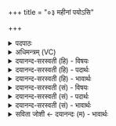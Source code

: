 +++
title = "०३ महीनां पयोऽसि"

+++
<details><summary>पदपाठः</summary>

म॒हीनाम्। पयः॑। अ॒सि॒। व॒र्चो॒दा इति॑ वर्चः॒ऽदाः। अ॒सि॒। वर्चः॑। मे॒। दे॒हि॒। वृ॒त्रस्य॑। अ॒सि॒। क॒नीन॑कः। च॒क्षु॒र्दा इति॑ चक्षुः॒दाः। अ॒सि॒। चक्षुः॑। मे॒। दे॒हि॒। ३।
</details>

<details><summary>अधिमन्त्रम् (VC)</summary>

- मेघो देवता
- प्रजापतिर्ऋषिः
- स्वराड् अनुष्टुप्
- धैवतः
</details>

<details><summary>दयानन्द-सरस्वती (हि) - विषयः</summary>

फिर इस जलसमूह से उत्पन्न हुए मेघ का क्या निमित्त है, इस विषय का उपदेश अगले मन्त्र में किया है ॥
</details>

<details><summary>दयानन्द-सरस्वती (हि) - पदार्थः</summary>

पदार्थान्वयभाषाः -  जो यह (महीनाम्) पृथिवी आदि के (पयः) जल रस का निमित्त (असि) है, (वर्चोदाः) दीप्ति का देनेवाला (असि) है, जो (मे) मेरे लिये (वर्चः) प्रकाश को (देहि) देता है, जो (वृत्रस्य) मेघ का (कनीनकः) प्रकाश करनेवाला (असि) है, वा (चक्षुर्दाः) नेत्र के व्यवहार को सिद्ध करनेवाला (असि) है, वह सूर्य्य (मे) मेरे लिये (चक्षुः) नेत्रों के व्यवहार को (देहि) देता है ॥३॥
</details>

<details><summary>दयानन्द-सरस्वती (हि) - भावार्थः</summary>

भावार्थभाषाः -  मनुष्यों को जानना उचित है कि जिस सूर्य्य के प्रकाश के विना वर्षा की उत्पत्ति वा नेत्रों का व्यवहार सिद्ध कभी नहीं होता, जिसने इस सूर्य्यलोक को रचा है, उस परमेश्वर को कोटि असंख्यात धन्यवाद देते रहें ॥३॥
</details>

<details><summary>दयानन्द-सरस्वती (सं) - विषयः</summary>

पुनरस्य जलसमूहजन्यस्य मेघस्य किं निमित्तमस्तीत्युपदिश्यते ॥
</details>

<details><summary>दयानन्द-सरस्वती (सं) - पदार्थः</summary>

पदार्थान्वयभाषाः -  यो महीनां पयोऽ(स्य)स्ति, वर्चोदा अ(स्य)स्ति, यो मे मह्यं वर्चोदा ददाति, वृत्रस्य कनीनकोऽस्ति, चक्षुर्दा अस्ति, स सूर्य्यो मे मह्यं चक्षुर्ददाति ॥३॥
</details>

<details><summary>दयानन्द-सरस्वती (सं) - भावार्थः</summary>

भावार्थभाषाः -  मनुष्यैर्नहि सूर्य्यस्य प्रकाशेन विना वृष्ट्युत्पत्तिश्चक्षुर्व्यवहारश्च सिध्यति। येनायं सूर्य्यो निर्मितस्तस्मा ईश्वराय कोटिशो धन्यवादा देया इति वेद्यम् ॥३॥
</details>

<details><summary>सविता जोशी ← दयानन्दः (म) - भावार्थः</summary>

भावार्थभाषाः -  माणसांनी हे जाणले पाहिजे की, ज्या सूर्यप्रकाशाविना पर्जन्याची निर्मिती होऊ शकत नाही व नेत्र पाहू शकत नाहीत त्या सूर्यलोकाला परमेश्वराने निर्माण केलेले आहे. त्याबद्दल त्याला असंख्य धन्यवाद दिले पाहिजेत.
</details>